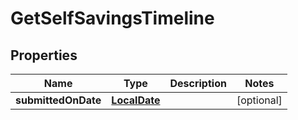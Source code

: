 

# GetSelfSavingsTimeline

## Properties

Name | Type | Description | Notes
------------ | ------------- | ------------- | -------------
**submittedOnDate** | [**LocalDate**](LocalDate.md) |  |  [optional]



